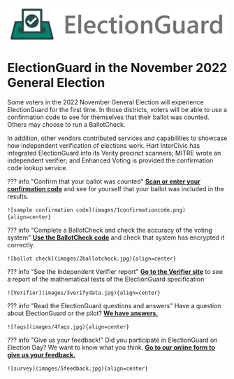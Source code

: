 ![Microsoft Democracy Forward Program: ElectionGuard][election-guard-banner]

# ElectionGuard in the November 2022 General Election

Some voters in the 2022 November General Election will experience ElectionGuard for the first time.  In those districts, voters will be able to use a confirmation code to see for themselves that their ballot was counted.  Others may choose to run a BallotCheck. 

In addition, other vendors contributed services and capabilities to showcase how independent verification of elections work. Hart InterCivic has integrated ElectionGuard into its Verity precinct scanners; MITRE wrote an independent verifier; and Enhanced Voting is provided the confirmation code lookup service.

??? info "Confirm that your ballot was counted"
    **[Scan or enter your confirmation code](https://www.egvote.us/cc/id/22)** and see for yourself that your ballot was included in the results.

    ![sample confirmation code](images/1confirmationcode.png){align=center}
??? info "Complete a BallotCheck and check the accuracy of the voting system"
    **[Use the BallotCheck code](https://www.egvote.us/cc/id/22)** and check that system has encrypted it correctly.

    ![ballot check](images/2ballotcheck.jpg){align=center}
??? info "See the Independent Verifier report"
    **[Go to the Verifier site](https://electionintegrity.mitre.org/verifier/)** to see a report of the mathematical tests of the ElectionGuard specification

    ![Verifier](images/3verifydata.jpg){align=center}
??? info "Read the ElectionGuard questions and answers"
    Have a question about ElectionGuard or the pilot? **[We have answers.](faq.md)**

    ![faqs](images/4faqs.jpg){align=center}
??? info "Give us your feedback!"
    Did you participate in ElectionGuard on Election Day? We want to know what you think. **[Go to our online form to give us your feedback.](www.egvote.us/feedback)**

    ![survey](images/5feedback.jpg){align=center}

<!-- Links -->
[election-guard-banner]: images/electionguard-banner.svg "ElectionGuard banner"
